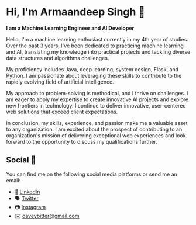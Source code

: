 
# Hi, I'm Armaandeep Singh 👋

<strong>I am a Machine Learning Engineer and AI Developer</strong>

Hello, I'm a machine learning enthusiast currently in my 4th year of studies. Over the past 3 years, I've been dedicated to practicing machine learning and AI, translating my knowledge into practical projects and tackling diverse data structures and algorithms challenges.

My proficiency includes Java, deep learning, system design, Flask, and Python. I am passionate about leveraging these skills to contribute to the rapidly evolving field of artificial intelligence.

My approach to problem-solving is methodical, and I thrive on challenges. I am eager to apply my expertise to create innovative AI projects and explore new frontiers in technology. I continue to deliver innovative, user-centered web solutions that exceed client expectations.

In conclusion, my skills, experience, and passion make me a valuable asset to any organization. I am excited about the prospect of contributing to an organization's mission of delivering exceptional web experiences and look forward to the opportunity to discuss my qualifications further.

## Social 📱
You can find me on the following social media platforms or send me an email:
* 👔 [LinkedIn](https://www.linkedin.com/in/armaanaura)
* 🗣 [Twitter](https://twitter.com/armaanaura)
* 📷 [Instagram](https://www.instagram.com/armaanaura)
* ✉️ [daveybitter@gmail.com](mailto:helloarmaanaura@gmail.com)
